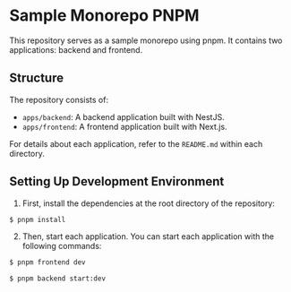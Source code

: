 # Sample Monorepo PNPM

This repository serves as a sample monorepo using pnpm. It contains two applications: backend and frontend.

## Structure

The repository consists of:

- `apps/backend`: A backend application built with NestJS.
- `apps/frontend`: A frontend application built with Next.js.

For details about each application, refer to the `README.md` within each directory.

## Setting Up Development Environment

1. First, install the dependencies at the root directory of the repository:

```bash
$ pnpm install
```

2. Then, start each application. You can start each application with the following commands:

```bash
$ pnpm frontend dev
```

```bash
$ pnpm backend start:dev
```
